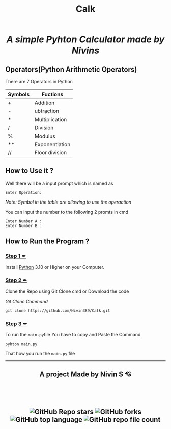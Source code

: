 <h1 align = center> Calk
<br><br>

*A simple Pyhton Calculator made by Nivins*
</h1>

## Operators(Python Arithmetic Operators)

There are 7 Operators in Python 

|Symbols|Fuctions|
| -------- | ------- |
|    +  |  Addition|
|    -  |  ubtraction|
|    *  |  Multiplication|
|    /  |  Division|
|    %  |  Modulus|
|    ** |  Exponentiation|
|    // |  Floor division|


## How to Use it ?

Well there will be a input prompt which is named as 
```
Enter Operation:

```
*Note: Symbol  in the table are allowing to use the operaction* 


You can input the number to the following 2 promts in cmd

```
Enter Number A :
Enter Number B :

```

## How to Run the Program ?

### <ins> Step 1 ✒ </ins>
Install [Python](https://www.python.org/downloads/) 3.10 or Higher on your Computer.

### <ins> Step 2 ✒</ins>
Clone the Repo using Git Clone cmd or Download the code 

*Git Clone Command*
```
git clone https://github.com/Nivin389/Calk.git

```

### <ins> Step 3 ✒</ins>

To run the `main.py`file You have to copy and Paste the Command 
```
pyhton main.py

```

That how you run the `main.py` file 


---



<h2 align = center >

A project Made by Nivin S 💘

<br><br>

![GitHub Repo stars](https://img.shields.io/github/stars/Nivin389/Calk?style=social)
![GitHub forks](https://img.shields.io/github/forks/Nivin389/Calk?style=social)
![GitHub top language](https://img.shields.io/github/languages/top/Nivin389/Calk?style=social)
![GitHub repo file count](https://img.shields.io/github/directory-file-count/Nivin389/Calk?style=social)

</h2>
